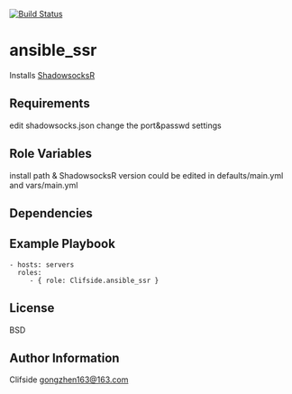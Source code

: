 
[![Build Status](https://travis-ci.org/clifside/ansible_ssr.svg?branch=master)](https://travis-ci.org/clifside/ansible_ssr)

ansible_ssr
=========

Installs [ShadowsocksR](https://github.com/shadowsocksr-backup/shadowsocksr.git)

Requirements
------------

edit shadowsocks.json change the port&passwd settings

Role Variables
--------------

install path & ShadowsocksR version could be edited in defaults/main.yml and vars/main.yml

Dependencies
------------


Example Playbook
----------------

    - hosts: servers
      roles:
         - { role: Clifside.ansible_ssr }

License
-------

BSD

Author Information
------------------

Clifside gongzhen163@163.com


